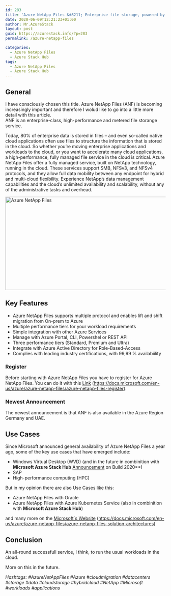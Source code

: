 ```yaml
---
id: 283
title: 'Azure NetApp Files &#8211; Enterprise file storage, powered by NetApp'
date: 2020-06-09T12:21:23+01:00
author: Mr.AzureStack
layout: post
guid: https://azurestack.info/?p=283
permalink: /azure-netapp-files

categories:
  - Azure NetApp Files
  - Azure Stack Hub
tags:
  - Azure NetApp Files
  - Azure Stack Hub
---
```



## General

I have consciously chosen this title. Azure NetApp Files (ANF) is becoming increasingly important and therefore I wolud like to go into a little more detail with this article.  
ANF is an enterprise-class, high-performance and metered file storange service.

Today, 80% of enterprise data is stored in files – and even so-called native cloud applications often use files to structure the information that is stored in the cloud. So whether you’re moving enterprise applications and workloads to the cloud, or you want to accelerate many cloud applications, a high-performance, fully managed file service in the cloud is critical. Azure NetApp Files offer a fully managed service, built on NetApp technology, running in the cloud. These services support SMB, NFSv3, and NFSv4 protocols, and they allow full data mobility between any endpoint for hybrid and multi-cloud flexibility. Experience NetApp’s data management capabilities and the cloud’s unlimited availability and scalability, without any of the administrative tasks and overhead.


<img loading="lazy" class="aligncenter size-full wp-image-284" src="https://azurestack.info/wp-content/uploads/2020/06/Azure-NetApp-Files.jpg" alt="Azure NetApp Files" width="553" height="293" srcset="https://azurestack.info/wp-content/uploads/2020/06/Azure-NetApp-Files.jpg 553w, https://azurestack.info/wp-content/uploads/2020/06/Azure-NetApp-Files-300x159.jpg 300w" sizes="(max-width: 553px) 100vw, 553px" /> 


## Key Features

  * Azure NetApp Files supports multiple protocol and enables lift and shift migration from On-prem to Azure
  * Multiple performance tiers for your workload requirements
  * Simple integration with other Azure Services
  * Manage with Azure Portal, CLI, Powershel or REST API
  * Three performance tiers (Standard, Premium and Ultra)
  * Integrate with Azure Active Directory for Role-Based-Access
  * Complies with leading industry certifications, with 99,99 % availabiility


### Register

Before starting with Azure NetApp Files you have to register for Azure NetApp Files. You can do it with this [Link](https://docs.microsoft.com/en-us/azure/azure-netapp-files/azure-netapp-files-register) (https://docs.microsoft.com/en-us/azure/azure-netapp-files/azure-netapp-files-register).

### Newest Announcement

The newest announcement is that ANF is also available in the Azure Region Germany and UAE.


## Use Cases

Since Microsoft announced general availability of Azure NetApp Files a year ago, some of the key use cases that have emerged include:

  * Windows Virtual Desktop (WVD) (and in the future in combinition with **Microsoft Azure Stack Hub** [Announcement](https://techcommunity.microsoft.com/t5/azure-stack-blog/azure-stack-announcements-at-build-2020/ba-p/1406969#) on Build 2020**)
  * SAP
  * High-performance computing (HPC)

But in my opinion there are also Use Cases like this:

  * Azure NetApp Files with Oracle
  * Azure NetApp Files with Azure Kubernetes Service (also in combinition with **Microsoft Azure Stack Hub**)

and many more on the [Microsoft´s Website](https://docs.microsoft.com/en-us/azure/azure-netapp-files/azure-netapp-files-solution-architectures) (https://docs.microsoft.com/en-us/azure/azure-netapp-files/azure-netapp-files-solution-architectures)

## 

## Conclusion

An all-round successfull service, I think, to run the usual workloads in the cloud.


More on this in the future.

_Hashtags: #AzureNetAppFiles #Azure #cloudmigration #datacenters #storage #data #cloudstorage #hybridcloud #NetApp #Microsoft #workloads #applications_
